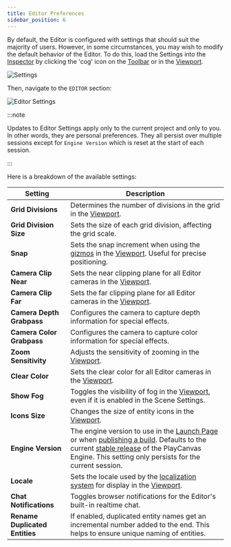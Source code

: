 ```yaml
---
title: Editor Preferences
sidebar_position: 6
---
```


By default, the Editor is configured with settings that should suit the majority of users. However, in some circumstances, you may wish to modify the default behavior of the Editor. To do this, load the Settings into the [Inspector](../inspector) by clicking the 'cog' icon on the [Toolbar](../toolbar) or in the [Viewport](../viewport).

![Settings](/img/user-manual/editor/toolbar/settings.png)

Then, navigate to the `EDITOR` section:

![Editor Settings](/img/user-manual/editor/settings/editor-settings.png)

:::note

Updates to Editor Settings apply only to the current project and only to you. In other words, they are personal preferences. They all persist over multiple sessions except for `Engine Version` which is reset at the start of each session.

:::

Here is a breakdown of the available settings:

| Setting                          | Description |
| -------------------------------- | ----------- |
| **Grid Divisions**               | Determines the number of divisions in the grid in the [Viewport](../viewport). |
| **Grid Division Size**           | Sets the size of each grid division, affecting the grid scale. |
| **Snap**                         | Sets the snap increment when using the [gizmos](../viewport#gizmos) in the [Viewport](../viewport). Useful for precise positioning. |
| **Camera Clip Near**             | Sets the near clipping plane for all Editor cameras in the [Viewport](../viewport). |
| **Camera Clip Far**              | Sets the far clipping plane for all Editor cameras in the [Viewport](../viewport). |
| **Camera Depth Grabpass**        | Configures the camera to capture depth information for special effects. |
| **Camera Color Grabpass**        | Configures the camera to capture color information for special effects. |
| **Zoom Sensitivity**             | Adjusts the sensitivity of zooming in the [Viewport](../viewport). |
| **Clear Color**                  | Sets the clear color for all Editor cameras in the [Viewport](../viewport). |
| **Show Fog**                     | Toggles the visibility of fog in the [Viewport](../viewport), even if it is enabled in the Scene Settings. |
| **Icons Size**                   | Changes the size of entity icons in the [Viewport](../viewport). |
| **Engine Version**               | The engine version to use in the [Launch Page](../../launch-page) or when [publishing a build](../../../editor/publishing/web/playcanvas-hosting#publishing-a-new-build). Defaults to the current [stable release](https://github.com/playcanvas/engine/releases) of the PlayCanvas Engine. This setting only persists for the current session. |
| **Locale**                       | Sets the locale used by the [localization system](../../../user-interface/localization) for display in the [Viewport](../viewport). |
| **Chat Notifications**           | Toggles browser notifications for the Editor's built-in realtime chat. |
| **Rename Duplicated Entities**   | If enabled, duplicated entity names get an incremental number added to the end. This helps to ensure unique naming of entities. |
